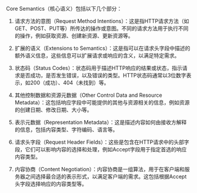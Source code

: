 Core Semantics（核心语义）包括以下几个部分：

1. 请求方法的意图（Request Method Intentions）：这是指HTTP请求方法（如GET、POST、PUT等）所传达的操作或意图。不同的请求方法用于执行不同的操作，例如获取资源、创建新资源、更新资源等。
    
2. 扩展的语义（Extensions to Semantics）：这是指可以在请求头字段中描述的额外语义信息，这些信息可以扩展请求或响应的含义，以满足特定需求。
    
3. 状态码（Status Codes）：状态码用于描述HTTP响应的结果或状态，指示请求是否成功，是否发生错误，以及错误的类型。HTTP状态码通常以3位数字表示，如200（成功）、404（未找到）等。
    
4. 其他控制数据和资源元数据（Other Control Data and Resource Metadata）：这包括响应字段中可能提供的其他与资源相关的信息，例如资源的创建日期、修改日期、大小等。
    
5. 表示元数据（Representation Metadata）：这是描述内容如何由接收方解释的信息，包括内容类型、字符编码、语言等。
    
6. 请求头字段（Request Header Fields）：这些是包含在HTTP请求中的头部字段，它们可以影响内容的选择和处理，例如Accept字段用于指定首选的响应内容类型。
    
7. 内容协商（Content Negotiation）：内容协商是一组算法，用于在客户端和服务器之间选择最合适的表示形式，以满足客户端的需求。这包括根据Accept头字段选择响应的内容类型等。